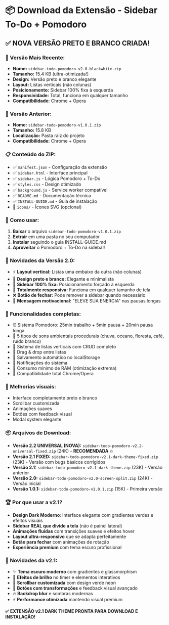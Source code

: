 # 📦 Download da Extensão - Sidebar To-Do + Pomodoro

## ✅ **NOVA VERSÃO PRETO E BRANCO CRIADA!**

### **📁 Versão Mais Recente:**
- **Nome:** `sidebar-todo-pomodoro-v2.0-blackwhite.zip`
- **Tamanho:** 15.4 KB (ultra-otimizada!)
- **Design:** Versão preto e branco elegante
- **Layout:** Listas verticais (não colunas)
- **Posicionamento:** Sidebar 100% fixa à esquerda
- **Responsividade:** Total, funciona em qualquer tamanho
- **Compatibilidade:** Chrome + Opera

### **📁 Versão Anterior:**
- **Nome:** `sidebar-todo-pomodoro-v1.0.1.zip`
- **Tamanho:** 15.8 KB
- **Localização:** Pasta raiz do projeto
- **Compatibilidade:** Chrome + Opera

### **📋 Conteúdo do ZIP:**
- ✅ `manifest.json` - Configuração da extensão
- ✅ `sidebar.html` - Interface principal
- ✅ `sidebar.js` - Lógica Pomodoro + To-Do
- ✅ `styles.css` - Design otimizado
- ✅ `background.js` - Service worker compatível
- ✅ `README.md` - Documentação técnica
- ✅ `INSTALL-GUIDE.md` - Guia de instalação
- 📁 `icons/` - Ícones SVG (opcional)

### **🚀 Como usar:**
1. **Baixar** o arquivo `sidebar-todo-pomodoro-v1.0.1.zip`
2. **Extrair** em uma pasta no seu computador
3. **Instalar** seguindo o guia INSTALL-GUIDE.md
4. **Aproveitar** o Pomodoro + To-Do na sidebar!

### **🚀 Novidades da Versão 2.0:**
- ⚡ **Layout vertical:** Listas uma embaixo da outra (não colunas)
- 🖤 **Design preto e branco:** Elegante e minimalista
- 📍 **Sidebar 100% fixa:** Posicionamento forçado à esquerda
- 📱 **Totalmente responsiva:** Funciona em qualquer tamanho de tela
- ❌ **Botão de fechar:** Pode remover a sidebar quando necessário
- 💪 **Mensagem motivacional:** "ELEVE SUA ENERGIA" nas pausas longas

### **🎯 Funcionalidades completas:**
- ⏰ Sistema Pomodoro: 25min trabalho + 5min pausa + 20min pausa longa
- 🎵 5 tipos de sons ambientais procedurais (chuva, oceano, floresta, café, ruído branco)
- 📝 Sistema de listas verticais com CRUD completo
- 🔄 Drag & drop entre listas
- 💾 Salvamento automático no localStorage
- 🔔 Notificações do sistema
- 💫 Consumo mínimo de RAM (otimização extrema)
- 🔧 Compatibilidade total Chrome/Opera

### **🎨 Melhorias visuais:**
- Interface completamente preto e branco
- Scrollbar customizada
- Animações suaves
- Botões com feedback visual
- Modal system elegante

### **📦 Arquivos de Download:**
- **Versão 2.2 UNIVERSAL (NOVA):** `sidebar-todo-pomodoro-v2.2-universal-fixed.zip` (24K) - **RECOMENDADA** 🔥
- **Versão 2.1 FIXED:** `sidebar-todo-pomodoro-v2.1-dark-theme-fixed.zip` (23K) - Versão com bugs básicos corrigidos
- **Versão 2.1:** `sidebar-todo-pomodoro-v2.1-dark-theme.zip` (23K) - Versão anterior
- **Versão 2.0:** `sidebar-todo-pomodoro-v2.0-screen-split.zip` (24K) - Versão inicial
- **Versão 1.0.1:** `sidebar-todo-pomodoro-v1.0.1.zip` (15K) - Primeira versão

### **🏆 Por que usar a v2.1?**
- **Design Dark Moderno**: Interface elegante com gradientes verdes e efeitos visuais
- **Sidebar REAL que divide a tela** (não é painel lateral)
- **Animações fluidas** com transições suaves e efeitos hover
- **Layout ultra-responsivo** que se adapta perfeitamente
- **Botão para fechar** com animações de rotação
- **Experiência premium** com tema escuro profissional

### **🎨 Novidades da v2.1:**
- ✨ **Tema escuro moderno** com gradientes e glassmorphism
- 🌟 **Efeitos de brilho** no timer e elementos interativos
- 🎯 **Scrollbar customizada** com design verde neon
- 💫 **Botões com transformações** e feedback visual avançado
- 🔥 **Backdrop blur** e sombras modernas
- ⚡ **Performance otimizada** mantendo visual premium

**✅ EXTENSÃO v2.1 DARK THEME PRONTA PARA DOWNLOAD E INSTALAÇÃO!**